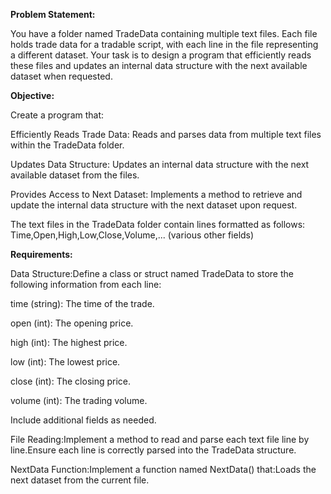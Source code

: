 **Problem Statement:**

You have a folder named TradeData containing multiple text files. Each file holds trade data for a tradable script, with each line in the file representing a different dataset. 
Your task is to design a program that efficiently reads these files and updates an internal data structure with the next available dataset when requested.

**Objective:**

Create a program that:

Efficiently Reads Trade Data: Reads and parses data from multiple text files within the TradeData folder.

Updates Data Structure: Updates an internal data structure with the next available dataset from the files.

Provides Access to Next Dataset: Implements a method to retrieve and update the internal data structure with the next dataset upon request.

The text files in the TradeData folder contain lines formatted as follows:
Time,Open,High,Low,Close,Volume,... (various other fields)


**Requirements:**

Data Structure:Define a class or struct named TradeData to store the following information from each line:

time (string): The time of the trade.

open (int): The opening price.

high (int): The highest price.

low (int): The lowest price.

close (int): The closing price.

volume (int): The trading volume.

Include additional fields as needed.

File Reading:Implement a method to read and parse each text file line by line.Ensure each line is correctly parsed into the TradeData structure.

NextData Function:Implement a function named NextData() that:Loads the next dataset from the current file.

